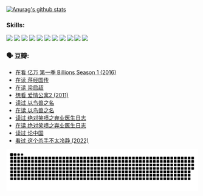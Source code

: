 
[![Anurag's github stats](https://github-readme-stats.vercel.app/api?username=w940853815)](https://github.com/anuraghazra/github-readme-stats)

### Skills:

<code><img height="32" src="https://cdn.jsdelivr.net/npm/simple-icons@v5/icons/python.svg"></code>
<code><img height="32" src="https://cdn.jsdelivr.net/npm/simple-icons@v5/icons/javascript.svg"></code>
<code><img height="32" src="https://cdn.jsdelivr.net/npm/simple-icons@v5/icons/django.svg"></code>
<code><img height="32" src="https://cdn.jsdelivr.net/npm/simple-icons@v5/icons/flask.svg"></code>
<code><img height="32" src="https://cdn.jsdelivr.net/npm/simple-icons@v5/icons/vuetify.svg"></code>
<code><img height="32" src="https://cdn.jsdelivr.net/npm/simple-icons@v5/icons/git.svg"></code>
<code><img height="32" src="https://cdn.jsdelivr.net/npm/simple-icons@v5/icons/docker.svg"></code>
<code><img height="32" src="https://cdn.jsdelivr.net/npm/simple-icons@v5/icons/postgresql.svg"></code>
<code><img height="32" src="https://cdn.jsdelivr.net/npm/simple-icons@v5/icons/elasticsearch.svg"></code>
<code><img height="32" src="https://cdn.jsdelivr.net/npm/simple-icons@v5/icons/macos.svg"></code>
<code><img height="32" src="https://cdn.jsdelivr.net/npm/simple-icons@v5/icons/linux.svg"></code>

### 🗣 豆瓣:

<!-- DOUBAN-ACTIVITIES:START -->
- [在看 亿万 第一季 Billions Season 1‎ (2016)](https://www.douban.com/people/136069238/status/3878098700/?_i=53488793)
- [在读 蒋经国传](https://www.douban.com/people/136069238/status/3877458956/?_i=53488793)
- [在读 梁启超](https://www.douban.com/people/136069238/status/3876806133/?_i=53488793)
- [想看 爱情公寓2‎ (2011)](https://www.douban.com/people/136069238/status/3876682115/?_i=53488793)
- [读过 以鸟兽之名](https://www.douban.com/people/136069238/status/3876369302/?_i=53488793)
- [在读 以鸟兽之名](https://www.douban.com/people/136069238/status/3869094471/?_i=53488793)
- [读过 绝对笑喷之弃业医生日志](https://www.douban.com/people/136069238/status/3869093225/?_i=53488793)
- [在读 绝对笑喷之弃业医生日志](https://www.douban.com/people/136069238/status/3862106751/?_i=53488793)
- [读过 论中国](https://www.douban.com/people/136069238/status/3862105795/?_i=53488793)
- [看过 这个杀手不太冷静‎ (2022)](https://www.douban.com/people/136069238/status/3856458693/?_i=53488793)
<!-- DOUBAN-ACTIVITIES:END -->


![Snake animation](https://raw.githubusercontent.com/w940853815/w940853815/output/github-contribution-grid-snake.svg)

<!--
**w940853815/w940853815** is a ✨ _special_ ✨ repository because its `README.md` (this file) appears on your GitHub profile.

Here are some ideas to get you started:

- 🔭 I’m currently working on ...
- 🌱 I’m currently learning ...
- 👯 I’m looking to collaborate on ...
- 🤔 I’m looking for help with ...
- 💬 Ask me about ...
- 📫 How to reach me: ...
- 😄 Pronouns: ...
- ⚡ Fun fact: ...
-->
